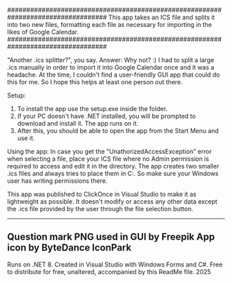 ##################################################################################
This app takes an ICS file and splits it into two new files, 
formatting each file as necessary for importing in the likes of Google Calendar. 
##################################################################################

"Another .ics splitter?", you say.
Answer: Why not? :) I had to split a large .ics manually in order to import it into
Google Calendar once and it was a headache. At the time, I couldn't find a user-friendly
GUI app that could do this for me. So I hope this helps at least one person out there. 

Setup:
1. To install the app use the setup.exe inside the folder.
2. If your PC doesn't have .NET installed, you will be prompted to download and install it. 
The app runs on it.
3. After this, you should be able to open the app from the Start Menu and use it.

Using the app:
In case you get the "UnathorizedAccessException" error when selecting a file, 
place your ICS file where no Admin permission is required to access and edit it in the directory.
The app creates two smaller .ics files and always tries to place them in C:\. 
So make sure your Windows user has writing permissions there.

This app was published to ClickOnce in Visual Studio to make it as lightweight as possible.
It doesn't modify or access any other data except the .ics file provided by the user 
through the file selection button.

-------------------------------------------------
Question mark PNG used in GUI by Freepik
App icon by ByteDance IconPark
-------------------------------------------------

Runs on .NET 8. Created in Visual Studio with Windows Forms and C#.
Free to distribute for free, unaltered, accompanied by this ReadMe file.
2025

